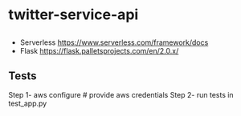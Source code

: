 # twitter-service-api
##
- Serverless https://www.serverless.com/framework/docs
- Flask https://flask.palletsprojects.com/en/2.0.x/
## Tests

Step 1- aws configure   # provide aws credentials
Step 2- run tests in test_app.py